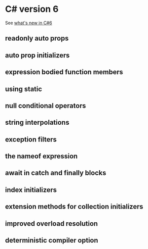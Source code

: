 # C# version 6 

See [what's new in C#6](https://docs.microsoft.com/en-us/dotnet/csharp/whats-new/csharp-6)

## readonly auto props

## auto prop initializers

## expression bodied function members

## using static

## null conditional operators

## string interpolations

## exception filters

## the nameof expression

## await in catch and finally blocks

## index initializers

## extension methods for collection initializers

## improved overload resolution

## deterministic compiler option
